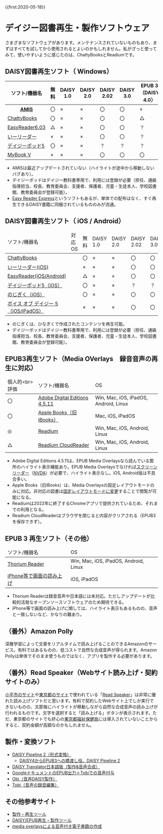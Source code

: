 {{first:2020-05-18}}

# デイジー図書再生・製作ソフトウェア

さまざまなソフトウェアがあります。メンテナンスされていないものもあり、まずはすべてを試してから使用されるとよいのかもしれません。私がざっと使ってみて、使いやすいように感じたのは、ChattyBooksとReadiumです。

## DAISY図書再生ソフト（<i class="fa fa-windows" aria-hidden="true"></i> Windows）

<div class="table-wrapper">
<table class="td-center bordered">
    <thead>
    <tr>
        <th>ソフト/機器名</th>
        <th>無料</th>
        <th>DAISY<br>1.0</th>
        <th>DAISY<br>2.0</th>
        <th>DAISY<br>2.02</th>
        <th>DAISY<br>3.0</th>
        <th>EPUB 3 <br>（DAISY 4.0）</th>
    </tr>
    </thead>
    <tbody>
    <tr>
        <th><a href="https://www.dinf.ne.jp/doc/daisy/software/amis3_1_4_install.html">AMIS</a></th>
        <td>〇</td>
        <td>×</td>
        <td>×</td>
        <td>〇</td>
        <td>〇</td>
        <td>×</td>
    </tr>
    <tr>
        <td><a href="https://www.sciaccess.net/jp/ChattyBooks/">ChattyBooks</a></td>
        <td>〇</td>
        <td>×</td>
        <td>×</td>
        <td>〇</td>
        <td>〇</td>
        <td>△</td>
    </tr>
    <tr>
        <td><a href="https://blog.normanet.ne.jp/atdo/?q=node/105">EasyReader6.03</a></td>
        <td>△</td>
        <td>×</td>
        <td>×</td>
        <td>〇</td>
        <td>〇</td>
        <td>？</td>
    </tr>
    <tr>
        <td><a href="http://www.plextalk.com/jp/education/products/e-reader/">いーリーダー</a></td>
        <td>×</td>
        <td>×</td>
        <td>×</td>
        <td>〇</td>
        <td>〇</td>
        <td>？</td>
    </tr>
    <tr>
        <td><a href="https://www.dinf.ne.jp/doc/daisy/book/daisytext_pod.html">デイジーポッド5</a></td>
        <td>〇</td>
        <td>×</td>
        <td>×</td>
        <td>？</td>
        <td>？</td>
        <td>？</td>
    </tr>
    <tr>
        <td><a href="http://www.aok-net.com/products/mybook.html">MyBook V</a></td>
        <td>×</td>
        <td>×</td>
        <td>×</td>
        <td>〇</td>
        <td>〇</td>
        <td>〇</td>
    </tr>
    </tbody>
</table>
</div>

* AMISは最近アップデートされていない（ハイライトが途中から移動しないバグあり）。
* デイジーポッドはデイジー教科書専用で、利用には登録が必要（担任、通級指導担当、校長、教育委員会、支援者、保護者、児童・生徒本人、学校図書館、教育委員会が登録可能）。
* [Easy Reader Express](https://blog.normanet.ne.jp/atdo/?q=node/113)というソフトもあるが、単体での配布はなく、すぐ再生できるDAISY書籍に同梱されているもののみが流通。

## DAISY図書再生ソフト（<i class="fa fa-apple" aria-hidden="true" style="color:red"></i> iOS / <i class="fa fa-android" aria-hidden="true" style="color:green"></i> Android）

<div class="table-wrapper">
<table class="td-center bordered">
    <thead>
        <tr>
            <td>ソフト/機器名</td>
            <td>対応OS</td>
            <td>無料</td>
            <td>DAISY<br>1.0</td>
            <td>DAISY<br>2.0</td>
            <td>DAISY<br>2.02</td>
            <td>DAISY<br>3.0</td>
            <td>EPUB 3<br>（DAISY 4.0）</td>
        </tr>
    </thead>
    <tbody>
        <tr>
            <td><a href="https://chattybooks.sciaccess.net/">ChattyBooks</a></td>
            <td><i class="fa fa-apple" aria-hidden="true" style="color:red"></i> <i class="fa fa-android" aria-hidden="true" style="color:green"></i></td>
            <td>〇</td>
            <td>×</td>
            <td>×</td>
            <td>〇</td>
            <td>〇</td>
            <td>△</td>
        </tr>
        <tr>
            <td><a href="https://apps.apple.com/jp/app/%E3%81%84%E3%83%BC%E3%83%AA%E3%83%BC%E3%83%80%E3%83%BC/id1023283265?mt=8&amp;ign-mpt=uo%3D4">いーリーダー(iOS)</a></td>
            <td><i class="fa fa-apple" aria-hidden="true" style="color:red"></i></td>
            <td>×</td>
            <td>×</td>
            <td>×</td>
            <td>〇</td>
            <td>〇</td>
            <td>？</td>
        </tr>
        <tr>
            <td><a href="https://yourdolphin.com/en-gb/products/individuals/easyreader-app">EasyReader(iOS/Android)</a></td>
            <td><i class="fa fa-apple" aria-hidden="true" style="color:red"></i> <i class="fa fa-android" aria-hidden="true" style="color:green"></i></td>
            <td>△</td>
            <td>×</td>
            <td>×</td>
            <td>〇</td>
            <td>〇</td>
            <td>〇</td>
        </tr>
        <tr>
            <td><a href="https://apps.apple.com/jp/app/%E3%83%87%E3%82%A4%E3%82%B8%E3%83%BC%E3%83%9D%E3%83%83%E3%83%89/id1109664926">デイジーポッド5（iOS）</a></td>
            <td><i class="fa fa-apple" aria-hidden="true" style="color:red"></i></td>
            <td>〇</td>
            <td>×</td>
            <td>×</td>
            <td>？</td>
            <td>？</td>
            <td>？</td>
        </tr>
        <tr>
            <td><a href="https://apps.apple.com/jp/app/nojigiku-shinpuru-deijipureiya/id1159185461">のじぎく（iOS）</a></td>
            <td><i class="fa fa-apple" aria-hidden="true" style="color:red"></i></td>
            <td>〇</td>
            <td>×</td>
            <td>×</td>
            <td>〇</td>
            <td>〇</td>
            <td>？</td>
        </tr>
        <tr>
            <td><a href="http://www.cypac.co.jp/ja/products/vodi5/">ボイス オブ デイジー 5（iOS/iPadOS）</a></td>
            <td><i class="fa fa-apple" aria-hidden="true" style="color:red"></i> <i class="fa fa-android" aria-hidden="true" style="color:green"></i></td>
            <td>×</td>
            <td>×</td>
            <td>×</td>
            <td>〇</td>
            <td>〇</td>
            <td>〇</td>
        </tr>
    </tbody>
</table>
</div>

* のじぎくは、ひなぎくで作成されたコンテンツを再生可能。
* デイジーポッドはデイジー教科書専用で、利用には登録が必要（担任、通級指導担当、校長、教育委員会、支援者、保護者、児童・生徒本人、学校図書館、教育委員会が登録可能）。

## EPUB3再生ソフト（Media OVerlays　録音音声の再生に対応）

<div class="table-wrapper">
<table class="td-center bordered">
    <thead>
        <tr>
            <td>個人的&lt;br&gt;評価</td>
            <td>ソフト/機器名</td>
            <td>OS</td>
        </tr>
    </thead>
    <tbody>
        <tr>
            <td>〇</td>
            <td><a href="https://www.dinf.ne.jp/doc/daisy/software/amis3_1_4_install.html">Adobe Digital Editions 4.5.11</a></td>
            <td>Win, Mac, iOS, iPadOS, Android, Linux</td>
        </tr>
        <tr>
            <td>〇</td>
            <td><a href="https://apps.apple.com/jp/app/apple-books/id364709193">Apple Books（旧iBooks）</a></td>
            <td>Mac, iOS, iPadOS</td>
        </tr>
        <tr>
            <td>◎</td>
            <td><a href="https://chrome.google.com/webstore/detail/readium/fepbnnnkkadjhjahcafoaglimekefifl?hl=ja">Readium</a></td>
            <td>Win, Mac, iOS, Android, Linux</td>
        </tr>
        <tr>
            <td>△</td>
            <td><a href="http://readium.github.io/readium-js-viewer/?">Readium CloudReader</a></td>
            <td>Win, Mac, iOS, Android, Linux</td>
        </tr>
    </tbody>
</table>
</div>

* Adobe Digital Editions 4.5.11は、EPUB Media Overlaysなら読んでいる箇所のハイライト表示機能あり。EPUB Media Overlaysでなければ[スクリーンリーダー](https://parashuto.com/rriver/others/screen-reader-market-share)（[NVDA](https://www.nvaccess.org/)）が必要で、ハイライト表示なし。iOS, Android版は不具合多い。
* Apple Books（旧iBooks）は、Media Overlaysの固定レイアウトモードのみに対応。非対応の図書は[固定レイアウトモードに変更](https://www.slideshare.net/youjisakai/media-overlays-30fxl-epubepub-34)することで閲覧が可能になる。
* Readiumは2022年に終了するChromeアプリで提供されているため、それまでの利用となる。
* Readium CloudReaderはブラウザを閉じると内容がクリアされる（EPUB3を保存できず）。

## EPUB 3 再生ソフト（その他）

<div class="table-wrapper">
<table class="td-center bordered">
    <thead>
        <tr>
            <td>ソフト/機器名</td>
            <td>OS</td>
        </tr>
    </thead>
    <tbody>
        <tr>
            <td><a href="https://github.com/readium/readium-desktop">Thorium Reader</a></td>
            <td>Win, Mac, iOS, iPadOS, Android, Linux</td>
        </tr>
        <tr>
            <td><a href="https://support.apple.com/ja-jp/HT202362">iPhone等で画面の読み上げ</a></td>
            <td>iOS, iPadOS</td>
        </tr>
    </tbody>
</table>
</div>

* Thorium Readerは録音音声や日本語には未対応。ただしアップデートが比較的活発なオープンソースソフトウェアのため期待できる。
* iPhone等で画面の読み上げに関しては、ハイライト表示もあるものの、音声と一致しないなど、かなりの難あり。

## （番外）Amazon Polly

深層学習によって文章をリアルタイムで読み上げることのできるAmazonのサービス。有料ではあるものの、低コストで自然な合成音声が得られます。Amazon Pollyは単体でそのまま使うものではなく、アプリを製作する必要があります。

## （番外）Read Speaker（Webサイト読み上げ・契約サイトのみ）

[小平市のサイト](https://www.city.kodaira.tokyo.jp/)や[東京都のサイト](https://www.metro.tokyo.lg.jp/)で使われている「[Read Speaker](https://readspeaker.jp/)」は非常に優れた読み上げソフトだと思います。有料で契約したWebサイト上でしか実行できないものの、文節毎にハイライトが移動しながら自然な合成音声の読み上げが行われるものです。文字を選択すると「読み上げる」ボタンが表示されます。ただ、東京都のサイトでも肝心の[東京都福祉保健局](https://www.fukushihoken.metro.tokyo.lg.jp/)には導入されていないことからすると、契約金額が高額なのかもしれません。



## 製作・変換ソフト

- [DAISY Pipeline 2（形式変換）](http://daisy.github.io/pipeline/)
    - [DAISY4からEPUB3への橋渡し役、DAISY Pipeline 2](https://code.kzakza.com/2012/08/daisy-pipeline-2/)
- [DAISY Translator日本語版（製作&音声合成）](https://www.dinf.ne.jp/doc/daisy/software/save_as_daisy.html)
- [GoogleドキュメントのEPUB出力＋Tobiでの音声付与](https://blog.normanet.ne.jp/atdo/?q=node/420)
- [Obi（音声DAISY製作）](https://daisy.org/activities/software/obi/)
- [Tobi（音声の録音編集）](https://daisy.org/info-help/guidance-training/tags/tobi/)

## その他参考サイト

- [製作・再生ツール](https://atdo.website/tools/)
- [DAISY/EPUB再生・製作ツール](https://www.normanet.ne.jp/~atdo/tool.html#tobi)
- [media overlaysによる音声付き電子書籍の作成](https://t2aki.doncha.net/?id=1424168919)